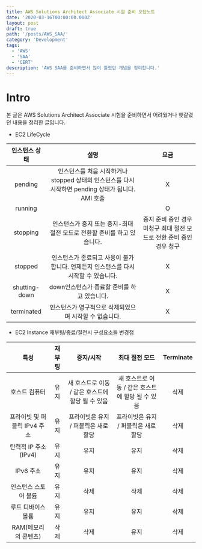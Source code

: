 ```yaml
---
title: AWS Solutions Architect Associate 시험 준비 오답노트
date: '2020-03-16T00:00:00.000Z'
layout: post
draft: true
path: '/posts/AWS_SAA/'
category: 'Development'
tags:
  - 'AWS'
  - 'SAA'
  - 'CERT'
description: 'AWS SAA를 준비하면서 많이 틀렸던 개념을 정리합니다.'
---
```


# Intro

본 글은 AWS Solutions Architect Associate 시험을 준비하면서 어려웠거나 햇갈렸던 내용을 정리한 글입니다.

- EC2 LifeCycle
  [](./instance_lifecycle.png)

| 인스턴스 상태 |                                                설명                                                |                                 요금                                 |
| :-----------: | :------------------------------------------------------------------------------------------------: | :------------------------------------------------------------------: |
|    pending    | 인스턴스를 처음 시작하거나 stopped 상태의 인스턴스를 다시 시작하면 pending 상태가 됩니다. AMI 호출 |                                  X                                   |
|    running    |                                                                                                    |                                  O                                   |
|   stopping    |              인스턴스가 중지 또는 중지-최대 절전 모드로 전환할 준비를 하고 있습니다.               | 중지 준비 중인 경우 미청구 최대 절전 모드로 전환 준비 중인 경우 청구 |
|    stopped    |        인스턴스가 종료되고 사용이 불가합니다. 언제든지 인스턴스를 다시 시작할 수 있습니다.         |                                  X                                   |
| shutting-down |                            down인스턴스가 종료할 준비를 하고 있습니다.                             |                                  X                                   |
|  terminated   |                       인스턴스가 영구적으로 삭제되었으며 시작할 수 없습니다.                       |                                  X                                   |

- EC2 Instance 재부팅/종료/절전시 구성요소들 변경점

|             특성             | 재부팅 |                    중지/시작                     |                  최대 절전 모드                  | Terminate |
| :--------------------------: | :----: | :----------------------------------------------: | :----------------------------------------------: | :-------: |
|        호스트 컴퓨터         |  유지  | 새 호스트로 이동 / 같은 호스트에 할당 될 수 있음 | 새 호스트로 이동 / 같은 호스트에 할당 될 수 있음 |   삭제    |
| 프라이빗 및 퍼블릭 IPv4 주소 |  유지  |       프라이빗은 유지 / 퍼블릭은 새로 할당       |       프라이빗은 유지 / 퍼블릭은 새로 할당       |   삭제    |
|     탄력적 IP 주소(IPv4)     |  유지  |                       유지                       |                       유지                       |   삭제    |
|          IPv6 주소           |  유지  |                       유지                       |                       유지                       |   삭제    |
|     인스턴스 스토어 볼륨     |  유지  |                       삭제                       |                       삭제                       |   삭제    |
|      루트 디바이스 볼륨      |  유지  |                       유지                       |                       유지                       |   삭제    |
|     RAM(메모리의 콘텐츠)     |  삭제  |                       삭제                       |                       유지                       |   삭제    |

